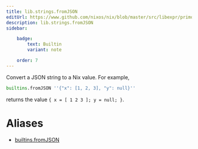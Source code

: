 ```yaml
---
title: lib.strings.fromJSON
editUrl: https://www.github.com/nixos/nix/blob/master/src/libexpr/primops.cc
description: lib.strings.fromJSON
sidebar:

    badge:
        text: Builtin
        variant: note

    order: 7
---
```


Convert a JSON string to a Nix value. For example,

```nix
builtins.fromJSON ''{"x": [1, 2, 3], "y": null}''
```

returns the value `{ x = [ 1 2 3 ]; y = null; }`.


# Aliases

- [builtins.fromJSON](./reference/builtins/builtins-fromJSON)


